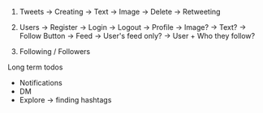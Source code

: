 1. Tweets
   -> Creating
        -> Text
        -> Image
    -> Delete
    -> Retweeting

2. Users
   -> Register
   -> Login
   -> Logout
   -> Profile
        -> Image?
        -> Text?
        -> Follow Button
   -> Feed
        -> User's feed only?
        -> User + Who they follow?

3. Following / Followers

Long term todos
- Notifications
- DM
- Explore -> finding hashtags